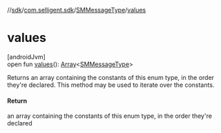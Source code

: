 //[sdk](../../../index.md)/[com.selligent.sdk](../index.md)/[SMMessageType](index.md)/[values](values.md)

# values

[androidJvm]\
open fun [values](values.md)(): [Array](https://kotlinlang.org/api/latest/jvm/stdlib/kotlin/-array/index.html)&lt;[SMMessageType](index.md)&gt;

Returns an array containing the constants of this enum type, in the order they're declared. This method may be used to iterate over the constants.

#### Return

an array containing the constants of this enum type, in the order they're declared
